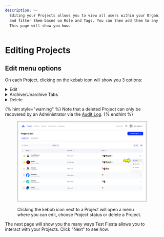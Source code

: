 ```yaml
---
description: >-
  Editing your Projects allows you to view all users within your Organization
  and filter them based on Role and Tags. You can then add them to any Project.
  This page will show you how.
---
```


# Editing Projects

## Edit menu options

On each Project, clicking on the kebab icon will show you 3 options:

<details>

<summary>Edit</summary>

Allows you to filter and organize Projects by Users, Table, and column views.

</details>

<details>

<summary>Archive/Unarchive Tabs</summary>

Allows you to change a project status to "Active" or "Archived". Each category changes the way you interact with and view your Projects.&#x20;

</details>

<details>

<summary>Delete</summary>

Allows you to delete a Project. Deleting a project will remove it from your Project List view and delete all data.

</details>

{% hint style="warning" %}
Note that a deleted Project can only be recovered by an Administrator via the [Audit Log](../../../account-settings/organization-owner-workspace/audit-log.md).&#x20;
{% endhint %}

<figure><img src="../../../.gitbook/assets/401_Projects 40_Project list - More (5).png" alt=""><figcaption><p>Clicking the kebob icon next to a Project will open a menu where you can edit, choose Project status or delete a Project.</p></figcaption></figure>

The next page will show you the many ways Test Fiesta allows you to interact with your Projects. Click "Next" to see how.&#x20;
